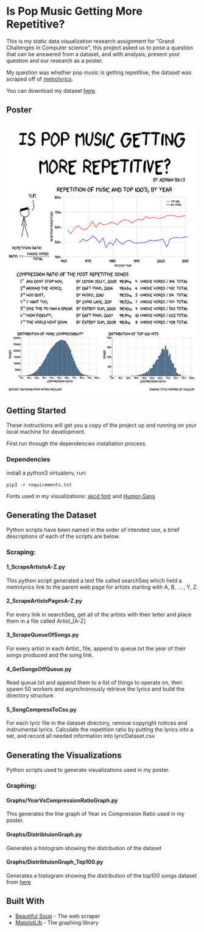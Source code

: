 # Is Pop Music Getting More Repetitive?

This is my static data visualization research assignment for "Grand Challenges in Computer science", this project asked us to pose a question that can be answered from a dataset, and with analysis, present your question and our research as a poster.

My question was whether pop music is getting repetitive, the dataset was scraped off of [metrolyrics](http://www.metrolyrics.com/).

You can download my dataset [here](lyricDataset.csv).

## Poster
![The finished poster](Poster.jpg)

## Getting Started

These instructions will get you a copy of the project up and running on your local machine for development.

First run through the dependencies installation process.

### Dependencies

install a python3 virtualenv, run: 
```
pip3 -r requirements.txt
```

Fonts used in my visualizations: [xkcd font](fonts/xkcd.ttf) and [Humor-Sans](fonts/Humor-Sans.ttf)

## Generating the Dataset

Python scripts have been named in the order of intended use, a brief descriptions of each of the scripts are below.

### Scraping:

#### 1_ScrapeArtistsA-Z.py
This python script generated a text file called searchSeq which held a metrolyrics link to the parent web page for artists starting with A, B, ... , Y,  Z. 

#### 2_ScrapeArtistsPagesA-Z.py
For every link in searchSeq, get all of the artists with their letter and place them in a file called Artist_[A-Z]

#### 3_ScrapeQueueOfSongs.py
For every artist in each Artist_ file, append to queue.txt the year of their songs produced and the song link.

#### 4_GetSongsOffQueue.py
Read queue.txt and append them to a list of things to operate on, then spawn 50 workers and asynchronously retrieve the lyrics and build the directory structure.

#### 5_SongCompressToCsv.py
For each lyric file in the dataset directory, remove copyright notices and instrumental lyrics. Calculate the repetition ratio by putting the lyrics into a set, and record all needed information into lyricDataset.csv

## Generating the Visualizations

Python scripts used to generate visualizations used in my poster.

### Graphing:

#### Graphs/YearVsCompressionRatioGraph.py
This generates the line graph of Year vs Compression Ratio used in my poster.

#### Graphs/DistribtuionGraph.py
Generates a histogram showing the distribution of the dataset

#### Graphs/DistribtuionGraph_Top100.py
Generates a histogram showing the distribution of the top100 songs dataset from [here](https://github.com/walkerkq/musiclyrics/blob/master/billboard_lyrics_1964-2015.csv)

## Built With

* [Beautiful Soup](https://www.crummy.com/software/BeautifulSoup/) - The web scraper
* [MatplotLib](https://matplotlib.org/) - The graphing library
